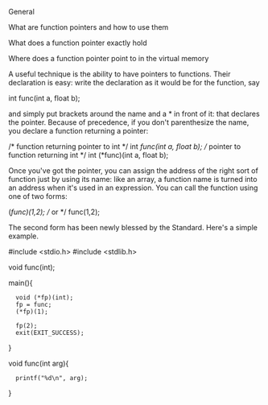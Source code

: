 General

What are function pointers and how to use them

What does a function pointer exactly hold

Where does a function pointer point to in the virtual memory


A useful technique is the ability to have pointers to functions. Their declaration is easy: write the declaration as it would be for the function, say

int func(int a, float b);

and simply put brackets around the name and a * in front of it: that declares the pointer. Because of precedence, if you don't parenthesize the name, you declare a function returning a pointer:

/* function returning pointer to int */
int *func(int a, float b);
/* pointer to function returning int */
int (*func)(int a, float b);

Once you've got the pointer, you can assign the address of the right sort of function just by using its name: like an array, a function name is turned into an address when it's used in an expression. You can call the function using one of two forms:

(*func)(1,2);
/* or */
func(1,2);

The second form has been newly blessed by the Standard. Here's a simple example.

#include <stdio.h>
#include <stdlib.h>

void func(int);

main(){

      void (*fp)(int);
      fp = func;
      (*fp)(1);

      fp(2);
      exit(EXIT_SUCCESS);
}


void func(int arg){

      printf("%d\n", arg);
}
